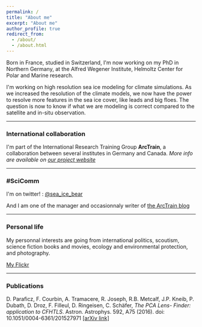 ```yaml
---
permalink: /
title: "About me"
excerpt: "About me"
author_profile: true
redirect_from: 
  - /about/
  - /about.html
---
```


Born in France, studied in Switzerland, I'm now working on my PhD in Northern Germany, at the Alfred Wegener Institute, Helmoltz Center for Polar and Marine research.  

I'm working on high resolution sea ice modeling for climate simulations. As we increased the resolution of the climate models, we now have the power to resolve more features in the sea ice cover, like leads and big floes. The question is now to know if what we are modeling is correct compared to the satellite and in-situ observation.

***

### International collaboration

I'm part of the International Research Training Group **ArcTrain**, a collaboration between several institutes in Germany and Canada. 
*More info are available on [our project website](https://arctrain.de/)*

***

### #SciComm

I'm on twitter! : [@sea_ice_bear](https://twitter.com/sea_ice_bear)

And I am one of the manager and occasionnaly writer of [the ArcTrain blog](https://arctrain.de/)

***

### Personal life

My personnal interests are going from international politics, scoutism, science fiction books and movies, ecology and environmental protection, and photography.

[My Flickr](https://www.flickr.com/people/anneau2fer/)

<style type="text/css"> 
.flickr_badge_image {margin:0px;display:inline;}
.flickr_badge_image img {border: 0px solid #666666 !important; padding:1px; margin:2px;}
#flickr_badge_wrapper {width:800px;text-align:center}
</style><div id="flickr_badge_wrapper"><script type="text/javascript" src="https://www.flickr.com/badge_code_v2.gne?count=8&display=random&size=s&layout=x&source=user&user=86383500@N07"></script></div>

***

### Publications

D. Paraficz, F. Courbin, A. Tramacere, R. Joseph, R.B. Metcalf, J.P. Kneib, P. Dubath, D. Droz, F. Filleul, D. Ringeisen, C. Schäfer, _The PCA Lens- Finder: application to CFHTLS_. Astron. Astrophys. 592, A75 (2016). doi: 10.1051/0004-6361/201527971  [[arXiv link]](https://arxiv.org/abs/1605.04309) 
